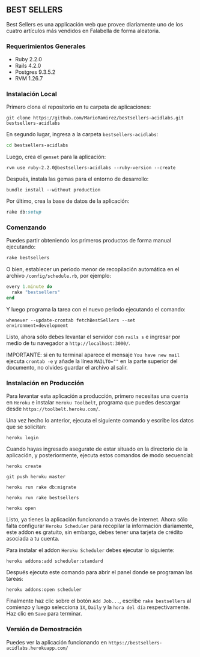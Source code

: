 ## BEST SELLERS

Best Sellers es una applicación web que provee diariamente uno de los cuatro artículos más vendidos en Falabella de forma aleatoria.


### Requerimientos Generales

* Ruby 2.2.0
* Rails 4.2.0
* Postgres 9.3.5.2
* RVM 1.26.7


### Instalación Local

Primero clona el repositorio en tu carpeta de aplicaciones:

```
git clone https://github.com/MarioRamirez/bestsellers-acidlabs.git bestsellers-acidlabs
```

En segundo lugar, ingresa a la carpeta `bestsellers-acidlabs`:

```zsh
cd bestsellers-acidlabs
```

Luego, crea el `gemset` para la aplicación:

```
rvm use ruby-2.2.0@bestsellers-acidlabs --ruby-version --create
```

Después, instala las gemas para el entorno de desarrollo:

```
bundle install --without production
```

Por último, crea la base de datos de la aplicación:

```rake
rake db:setup
```

### Comenzando

Puedes partir obteniendo los primeros productos de forma manual ejecutando:

```rake
rake bestsellers
```

O bien, establecer un periodo menor de recopilación automática en el archivo `/config/schedule.rb`, por ejemplo:

```ruby
every 1.minute do
  rake "bestsellers"
end
```

Y luego programa la tarea con el nuevo periodo ejecutando el comando:

```
whenever --update-crontab fetchBestSellers --set environment=development
```

Listo, ahora sólo debes levantar el servidor con `rails s` e ingresar por medio de tu navegador a `http://localhost:3000/`.

IMPORTANTE: si en tu terminal aparece el mensaje `You have new mail` ejecuta `crontab -e` y añade la línea `MAILTO=""` en la parte superior del documento, no olvides guardar el archivo al salir.


### Instalación en Producción

Para levantar esta aplicación a producción, primero necesitas una cuenta en `Heroku` e instalar `Heroku Toolbelt`, programa que puedes descargar desde `https://toolbelt.heroku.com/`.

Una vez hecho lo anterior, ejecuta el siguiente comando y escribe los datos que se solicitan:

```
heroku login
```

Cuando hayas ingresado asegurate de estar situado en la directorio de la aplicación, y posteriormente, ejecuta estos comandos de modo secuencial:

```
heroku create
```

```
git push heroku master
```

```
heroku run rake db:migrate
```

```
heroku run rake bestsellers
```

```
heroku open
```

Listo, ya tienes la aplicación funcionando a través de internet. Ahora sólo falta configurar `Heroku Scheduler` para recopilar la información diariamente, este addon es gratuito, sin embargo, debes tener una tarjeta de crédito asociada a tu cuenta.

Para instalar el addon `Heroku Scheduler` debes ejecutar lo siguiente:

```
heroku addons:add scheduler:standard
```

Después ejecuta este comando para abrir el panel donde se programan las tareas:

```
heroku addons:open scheduler
```

Finalmente haz clic sobre el botón `Add Job...`, escribe `rake bestsellers` al comienzo y luego selecciona `1X`, `Daily` y la `hora del día` respectivamente. Haz clic en `Save` para terminar.


### Versión de Demostración

Puedes ver la aplicación funcionando en `https://bestsellers-acidlabs.herokuapp.com/`